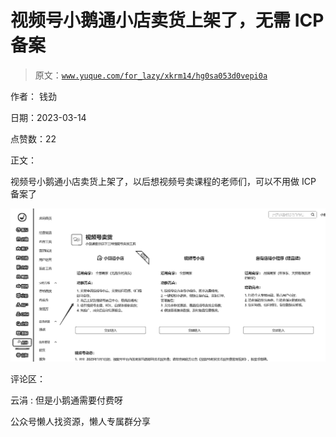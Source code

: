 # 视频号小鹅通小店卖货上架了，无需 ICP 备案

> 原文：[`www.yuque.com/for_lazy/xkrm14/hg0sa053d0vepi0a`](https://www.yuque.com/for_lazy/xkrm14/hg0sa053d0vepi0a)



作者： 钱劲



日期：2023-03-14



点赞数：22



正文：



视频号小鹅通小店卖货上架了，以后想视频号卖课程的老师们，可以不用做 ICP 备案了



![](img/0e5eff695eb2538c3cf87c6fe0a759aa.png)  

评论区：



云涓 : 但是小鹅通需要付费呀



公众号懒人找资源，懒人专属群分享

